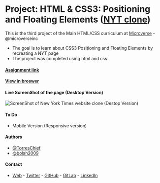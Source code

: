 # Project: HTML & CSS3: Positioning and Floating Elements ([NYT clone](https://www.nytimes.com/2014/03/18/science/space/detection-of-waves-in-space-buttresses-landmark-theory-of-big-bang.html?_r=0))

This is the third project of the Main HTML/CSS curriculum at [Microverse](https://www.microverse.org/) - @microverseinc
* The goal is to learn about CSS3 Positioning and Floating Elements by recreating a NYT page 
* The project was completed using html and css 

#### [Assignment link](https://www.theodinproject.com/courses/html5-and-css3/lessons/positioning-and-floating-elements)

#### [View in broswer](https://bolah2009.github.io/nyt-clone)

#### Live ScreenShot of the page (Desktop Version)
![ScreenShot of New York Times website clone (Destop Version)](https://res.cloudinary.com/bolaah/image/upload/v1555231952/github-microverse-project/nyt-clone.png)

#### To Do
* Mobile Version (Responsive version)
#### Authors

* [@TorresChief](https://github.com/TorresChief)
* [@bolah2009](https://github.com/bolah2009/)

#### Contact
* [Web](https://bolabuari.com/)  -  [Twitter](https://twitter.com/bolah2009)  -  [GitHub](https://github.com/bolah2009/)  -  [GitLab](https://gitlab.com/bolah2009/)  -  [LinkedIn](https://www.linkedin.com/in/bolah2009/)
